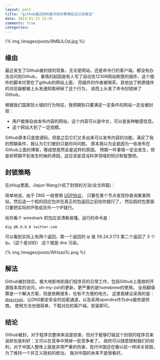 ```yaml
---
layout: post
title: "github最近DNS被污染的事情经过以及解法"
date: 2013-01-21 22:45
comments: true
categories: 
---
```


{% img /images/posts/9MBJLOd.jpg %}

缘由
-------------------------------

最近发生了Github被封锁的现象，无论是网站，还是命令行的客户端，都没有办法访问到Github，
事情的起因是有人写了自动去12306网站刷票的插件，这个插件的脚本托管在了github的网站上面，
而插件的作者被喝茶，其他加了刷票插件的浏览器都被上头发通知取缔掉了这个行为，
进而上头发了命令封锁掉了Github。

根据我们国家防火墙的行为特征，我预期到只要满足一定条件的网站一定会被封锁：

- 用户能够自由发布内容的网站，这个内容可以是中文，可以是各种敏感信息。
- 这个网站大到了一定规模。

Github原本只是放源码，但是之后它们又多出来可以发布内容的功能，满足了我的预期条件，我认为它们被封只是时间问题。
原本我以为会是因为一些发布在Github上面的博客，哪成想竟然会是这样的原因。
预期一件事情一定会发生，但是却预期不到发生时候的诱因，这应该是混沌科学领域的知识和智慧吧。

封锁策略
-------------------------------

在shlug里面，Jiajun Wang介绍了封锁的方法(全文转载)：

简单地说，由于 DNS 一般使用 [UDP协议](http://tools.ietf.org/html/rfc1035)，
只要在某个节点发现你查询某某网站，然后造一个假的回应包并在真正的包返回之前给你就行了，
然后假的包里面只要把实际的IP改成另外一个IP就行。

给你看个 wireshark 抓包应该清晰易懂。运行的命令是：

    dig @8.8.8.8 twitter.com
    
可以看到实际上有两个返回，第一个返回的 ip 是 59.24.3.173
第二个返回了 3 个 ip。（这个是对的）
这个就是 dns 污染。

{% img /images/posts/WHzaoTc.png %}

解法
-------------------------------

Github被封锁后，极大地影响到我们程序员的日常工作，包括Github上面放的开源版本库的访问，oh-my-zsh的更新，更严重的是homebrew的使用。
全局翻墙算是一个解决方案，但是依赖很多，也有不方便的地方。
这里我建议采用的是：[dnscrypt](http://dnscrypt.org/)，让DNS都走安全的加密通道，以及采用opendns作为dns服务提供商。
使用方法也很简单，下载对应的客户端，安装即可。

结论
-------------------------------

Github被封，对于程序员整体来说是损害，但对于能够打破这个封锁的程序员来说却也是利好：又可以在竞争中筛掉一批竞争者了。
政府可以随意限制我们的权利，对于中国人整体上面是非常严重的伤害，现代中国还在像以前一样闭关锁国，为了维持一个非正义政权的统治。
我对中国的未来不是很看好。
